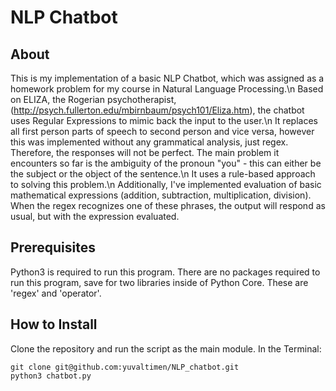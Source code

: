 # NLP Chatbot

## About

This is my implementation of a basic NLP Chatbot, which was assigned as a homework problem for my course in Natural Language Processing.\n
Based on ELIZA, the Rogerian psychotherapist, (http://psych.fullerton.edu/mbirnbaum/psych101/Eliza.htm), the chatbot uses Regular Expressions to mimic back the input to the user.\n
It replaces all first person parts of speech to second person and vice versa,
however this was implemented without any grammatical analysis, just regex. Therefore,
the responses will not be perfect. The main problem it encounters so far is the ambiguity
of the pronoun "you" - this can either be the subject or the object of the sentence.\n
It uses a rule-based approach to solving this problem.\n
Additionally, I've implemented evaluation of basic mathematical expressions (addition, subtraction, multiplication, division). When the regex recognizes one of these phrases,
the output will respond as usual, but with the expression evaluated.

## Prerequisites

Python3 is required to run this program. There are no packages required to run this program, save for two libraries inside of Python Core. These are 'regex' and 'operator'.

## How to Install

Clone the repository and run the script as the main module. In the Terminal:

    git clone git@github.com:yuvaltimen/NLP_chatbot.git
    python3 chatbot.py
